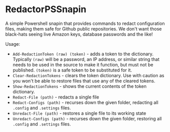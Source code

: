 # RedactorPSSnapin

A simple Powershell snapin that provides commands to redact configuration files, making them safe for Github
public repositories. We don't want those black-hats seeing live Amazon keys, database passwords and the like!

Usage:
* ```Add-RedactionToken (raw) (token)``` - adds a token to the dictionary. Typically ```(raw)``` will be a password, an IP address, or similar string that needs to be used in the source to make it function, but must not be published. ```(token)``` is a safe token to be substituted for it.
* ```Clear-RedactionTokens``` - clears the token dictionary. Use with caution as you won't be able to restore files that use any of the cleared tokens.
* ```Show-RedactionTokens``` - shows the current contents of the token dictionary.
* ```Redact-File (path)``` - redacts a single file
* ```Redact-Configs (path)``` - recurses down the given folder, redacting all ```.config``` and ```.settings``` files.
* ```Unredact-File (path)``` - restores a single file to its working state
* ```Unredact-Configs (path)``` - recurses down the given folder, restoring all ```.config``` and ```.settings``` files.

